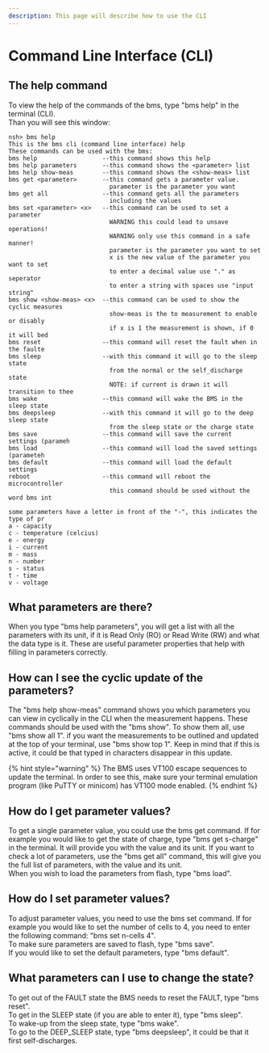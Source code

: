 ```yaml
---
description: This page will describe how to use the CLI
---
```


# Command Line Interface \(CLI\)

## The help command

To view the help of the commands of the bms, type "bms help" in the terminal \(CLI\).  
Than you will see this window:

```text
nsh> bms help
This is the bms cli (command line interface) help
These commands can be used with the bms:
bms help                  --this command shows this help
bms help parameters       --this command shows the <parameter> list
bms help show-meas        --this command shows the <show-meas> list
bms get <parameter>       --this command gets a parameter value.
                            parameter is the parameter you want
bms get all               --this command gets all the parameters
                            including the values
bms set <parameter> <x>   --this command can be used to set a parameter
                            WARNING this could lead to unsave operations!
                            WARNING only use this command in a safe manner!
                            parameter is the parameter you want to set
                            x is the new value of the parameter you want to set
                            to enter a decimal value use "." as seperator
                            to enter a string with spaces use "input string"
bms show <show-meas> <x>  --this command can be used to show the cyclic measures
                            show-meas is the to measurement to enable or disably
                            if x is 1 the measurement is shown, if 0 it will bed
bms reset                 --this command will reset the fault when in the faulte
bms sleep                 --with this command it will go to the sleep state
                            from the normal or the self_discharge state
                            NOTE: if current is drawn it will transition to thee
bms wake                  --this command will wake the BMS in the sleep state
bms deepsleep             --with this command it will go to the deep sleep state
                            from the sleep state or the charge state
bms save                  --this command will save the current settings (parameh
bms load                  --this command will load the saved settings (parameteh
bms default               --this command will load the default settings
reboot                    --this command will reboot the microcontroller
                            this command should be used without the word bms int

some parameters have a letter in front of the "-", this indicates the type of pr
a - capacity
c - temperature (celcius)
e - energy
i - current
m - mass
n - number
s - status
t - time
v - voltage
```

## What parameters are there?

When you type "bms help parameters", you will get a list with all the parameters with its unit, if it is Read Only \(RO\) or Read Write \(RW\) and what the data type is it. These are useful parameter properties that help with filling in parameters correctly.

## How can I see the cyclic update of the parameters?

The "bms help show-meas" command shows you which parameters you can view in cyclically in the CLI when the measurement happens. These commands should be used with the "bms show". To show them all, use "bms show all 1". if you want the measurements to be outlined and updated at the top of your terminal, use "bms show top 1". Keep in mind that if this is active, it could be that typed in characters disappear in this update. 

{% hint style="warning" %}
The BMS uses VT100 escape sequences to update the terminal. In order to see this, make sure your terminal emulation program \(like PuTTY or minicom\) has VT100 mode enabled.
{% endhint %}

## How do I get parameter values?

To get a single parameter value, you could use the bms get command. If for example you would like to get the state of charge, type "bms get s-charge" in the terminal. It will provide you with the value and its unit. If you want to check a lot of parameters, use the "bms get all" command, this will give you the full list of parameters, with the value and its unit.    
When you wish to load the parameters from flash, type "bms load". 

## How do I set parameter values?

To adjust parameter values, you need to use the bms set command. If for example you would like to set the number of cells to 4, you need to enter the following command: "bms set n-cells 4".    
To make sure parameters are saved to flash, type "bms save".   
If you would like to set the default parameters, type "bms default". 

## What parameters can I use to change the state?

To get out of the FAULT state the BMS needs to reset the FAULT, type "bms reset".  
To get in the SLEEP state \(if you are able to enter it\), type "bms sleep".   
To wake-up from the sleep state, type "bms wake".  
To go to the DEEP\_SLEEP state, type "bms deepsleep", it could be that it first self-discharges.  



